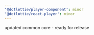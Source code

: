 ```yaml
---
'@dotlottie/player-component': minor
'@dotlottie/react-player': minor
---
```


updated common core - ready for release

